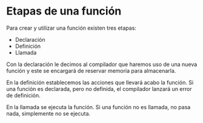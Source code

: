 # Etapas de una función

Para crear y utilizar una función existen tres etapas:

- Declaración
- Definición
- Llamada

Con la declaración le decimos al compilador que haremos uso de una nueva función y este se encargará de reservar memoria para almacenarla.

En la definición establecemos las acciones que llevará acabo la función. Si una función es declarada, pero no definida, el compilador lanzará un error de definición.

En la llamada se ejecuta la función. Si una función no es llamada, no pasa nada, simplemente no se ejecuta.